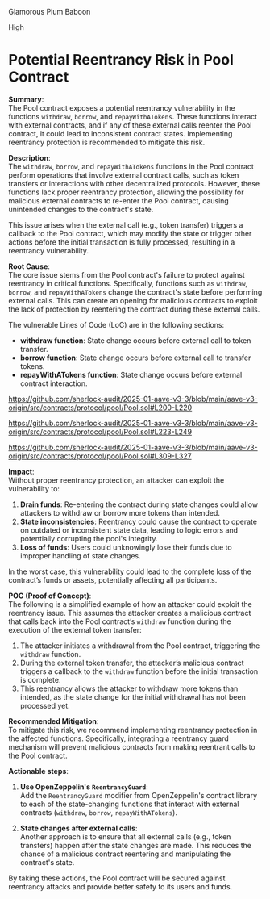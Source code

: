 Glamorous Plum Baboon

High

# Potential Reentrancy Risk in Pool Contract

**Summary**:  
The Pool contract exposes a potential reentrancy vulnerability in the functions `withdraw`, `borrow`, and `repayWithATokens`. These functions interact with external contracts, and if any of these external calls reenter the Pool contract, it could lead to inconsistent contract states. Implementing reentrancy protection is recommended to mitigate this risk.


**Description**:  
The `withdraw`, `borrow`, and `repayWithATokens` functions in the Pool contract perform operations that involve external contract calls, such as token transfers or interactions with other decentralized protocols. However, these functions lack proper reentrancy protection, allowing the possibility for malicious external contracts to re-enter the Pool contract, causing unintended changes to the contract's state.

This issue arises when the external call (e.g., token transfer) triggers a callback to the Pool contract, which may modify the state or trigger other actions before the initial transaction is fully processed, resulting in a reentrancy vulnerability.

**Root Cause**:  
The core issue stems from the Pool contract's failure to protect against reentrancy in critical functions. Specifically, functions such as `withdraw`, `borrow`, and `repayWithATokens` change the contract's state before performing external calls. This can create an opening for malicious contracts to exploit the lack of protection by reentering the contract during these external calls.

The vulnerable Lines of Code (LoC) are in the following sections:

- **withdraw function**: State change occurs before external call to token transfer.
- **borrow function**: State change occurs before external call to transfer tokens.
- **repayWithATokens function**: State change occurs before external contract interaction.

https://github.com/sherlock-audit/2025-01-aave-v3-3/blob/main/aave-v3-origin/src/contracts/protocol/pool/Pool.sol#L200-L220

https://github.com/sherlock-audit/2025-01-aave-v3-3/blob/main/aave-v3-origin/src/contracts/protocol/pool/Pool.sol#L223-L249

https://github.com/sherlock-audit/2025-01-aave-v3-3/blob/main/aave-v3-origin/src/contracts/protocol/pool/Pool.sol#L309-L327


**Impact**:  
Without proper reentrancy protection, an attacker can exploit the vulnerability to:

1. **Drain funds**: Re-entering the contract during state changes could allow attackers to withdraw or borrow more tokens than intended.
2. **State inconsistencies**: Reentrancy could cause the contract to operate on outdated or inconsistent state data, leading to logic errors and potentially corrupting the pool's integrity.
3. **Loss of funds**: Users could unknowingly lose their funds due to improper handling of state changes.

In the worst case, this vulnerability could lead to the complete loss of the contract’s funds or assets, potentially affecting all participants.


**POC (Proof of Concept)**:  
The following is a simplified example of how an attacker could exploit the reentrancy issue. This assumes the attacker creates a malicious contract that calls back into the Pool contract’s `withdraw` function during the execution of the external token transfer:

1. The attacker initiates a withdrawal from the Pool contract, triggering the `withdraw` function.
2. During the external token transfer, the attacker’s malicious contract triggers a callback to the `withdraw` function before the initial transaction is complete.
3. This reentrancy allows the attacker to withdraw more tokens than intended, as the state change for the initial withdrawal has not been processed yet.

**Recommended Mitigation**:  
To mitigate this risk, we recommend implementing reentrancy protection in the affected functions. Specifically, integrating a reentrancy guard mechanism will prevent malicious contracts from making reentrant calls to the Pool contract.

**Actionable steps**:
1. **Use OpenZeppelin's `ReentrancyGuard`**:  
   Add the `ReentrancyGuard` modifier from OpenZeppelin's contract library to each of the state-changing functions that interact with external contracts (`withdraw`, `borrow`, `repayWithATokens`).
   
2. **State changes after external calls**:  
   Another approach is to ensure that all external calls (e.g., token transfers) happen after the state changes are made. This reduces the chance of a malicious contract reentering and manipulating the contract's state.

By taking these actions, the Pool contract will be secured against reentrancy attacks and provide better safety to its users and funds.